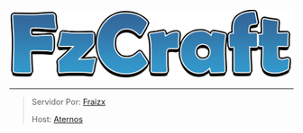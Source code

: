 ![FzCraft logo](https://raw.githubusercontent.com/Fraizx/FzCraft/gh-pages/img/FzCraft%20Logo.png "FzCraft logo")

________________________________________________________________________________________________________________
> Servidor Por: [Fraizx](https://twitter.com/FraizxGD/)
> 
> Host: [Aternos](https://aternos.org/)
